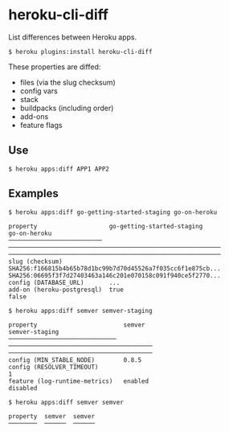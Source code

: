 # heroku-cli-diff

List differences between Heroku apps.

```
$ heroku plugins:install heroku-cli-diff
```

These properties are diffed:

- files (via the slug checksum)
- config vars
- stack
- buildpacks (including order)
- add-ons
- feature flags

## Use

```
$ heroku apps:diff APP1 APP2
```

## Examples

```
$ heroku apps:diff go-getting-started-staging go-on-heroku

property                    go-getting-started-staging                                   go-on-heroku
──────────────────────────  ───────────────────────────────────────────────────────────  ───────────────────────────────────────────────────────────
slug (checksum)             SHA256:f166815b4b65b78d1bc99b7d70d45526a7f035cc6f1e875cb...  SHA256:06695f3f7d27403463a146c201e070158c091f940ce5f2770...
config (DATABASE_URL)       ...
add-on (heroku-postgresql)  true                                                         false
```

```
$ heroku apps:diff semver semver-staging

property                        semver                                    semver-staging
──────────────────────────────  ────────────────────────────────────────  ────────────────────────────────────────
config (MIN_STABLE_NODE)        0.8.5
config (RESOLVER_TIMEOUT)                                                 1
feature (log-runtime-metrics)   enabled                                   disabled
```

```
$ heroku apps:diff semver semver

property  semver  semver
────────  ──────  ──────

```
